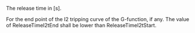 The release time in [s].

For the end point of the I2 tripping curve of the G-function, if any. The value of ReleaseTimeI2tEnd shall be lower than ReleaseTimeI2tStart.
